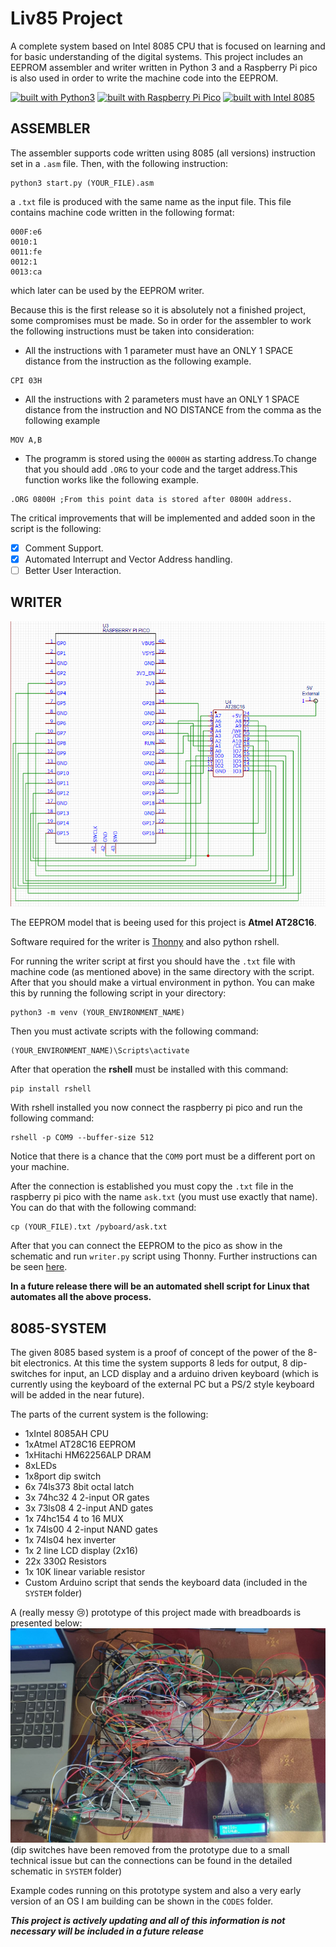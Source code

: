 # Liv85 Project
A complete system based on Intel 8085 CPU that is focused on learning and for basic understanding of the digital systems. This project includes an EEPROM assembler and writer written in Python 3 and a Raspberry Pi pico is also used in order to write the machine code into the EEPROM.

[![built with Python3](https://img.shields.io/badge/built%20with-Python3-red.svg)](https://www.python.org/) [![built with Raspberry Pi Pico](https://img.shields.io/badge/built%20with-Raspberry%20Pi%20Pico-blue)](https://www.raspberrypi.org/products/raspberry-pi-pico/) [![built with Intel 8085](https://img.shields.io/badge/built%20with-Intel%208085-orange)](https://el.wikipedia.org/wiki/Intel_8085)

## ASSEMBLER

  The assembler supports code written using 8085 (all versions) instruction set in a ```.asm``` file. Then, with the following instruction:
```
python3 start.py (YOUR_FILE).asm
```
a ```.txt``` file is produced with the same name as the input file. This file contains machine code written in the following format:
```
000F:e6
0010:1
0011:fe
0012:1
0013:ca
```
which later can be used by the EEPROM writer.

  Because this is the first release so it is absolutely not a finished project, some compromises must be made. So in order for the assembler to work the following instructions
must be taken into consideration:
- All the instructions with 1 parameter must have an ONLY 1 SPACE distance from the instruction as the following example.
```
CPI 03H
```
- All the instructions with 2 parameters must have an ONLY 1 SPACE distance from the instruction and NO DISTANCE from the comma as the following example
```
MOV A,B
```
- The programm is stored using the ```0000H``` as starting address.To change that you should add ```.ORG``` to your code and the target address.This function works like the following example.

```
.ORG 0800H ;From this point data is stored after 0800H address.
```

The critical improvements that will be implemented and added soon in the script is the following:
- [x] Comment Support.
- [x] Automated Interrupt and Vector Address handling.
- [ ] Better User Interaction.

## WRITER

![writer](/WRITER/sch_img.png)

The EEPROM model that is beeing used for this project is **Atmel AT28C16**.

Software required for the writer is [Thonny](https://thonny.org/) and also python rshell.
  
For running the writer script at first you should have the ```.txt``` file with machine code (as mentioned above) in the same directory with the script. After that you should
make a virtual environment in python. You can make this by running the following script in your directory:
```
python3 -m venv (YOUR_ENVIRONMENT_NAME)
```

Then you must activate scripts with the following command:
```
(YOUR_ENVIRONMENT_NAME)\Scripts\activate
```

After that operation the **rshell** must be installed with this command:
```
pip install rshell
```

With rshell installed you now connect the raspberry pi pico and run the following command:
```
rshell -p COM9 --buffer-size 512
```
Notice that there is a chance that the ```COM9``` port must be a different port on your machine.

After the connection is established you must copy the ```.txt``` file in the raspberry pi pico with the name ```ask.txt``` (you must use exactly that name).
You can do that with the following command:
```
cp (YOUR_FILE).txt /pyboard/ask.txt
```

After that you can connect the EEPROM to the pico as show in the schematic and run ```writer.py``` script using Thonny. Further instructions can be seen [here](https://www.youtube.com/watch?v=_ouzuI_ZPLs).

**In a future release there will be an automated shell script for Linux that automates all the above process.**

## 8085-SYSTEM

The given 8085 based system is a proof of concept of the power of the 8-bit electronics. At this time the system supports 8 leds for output, 8 dip-switches for input, an LCD display and a arduino driven keyboard (which is currently using the keyboard of the external PC but a PS/2 style keyboard will be added in the near future).

The parts of the current system is the following:
- 1xIntel 8085AH CPU
- 1xAtmel AT28C16 EEPROM
- 1xHitachi HM62256ALP DRAM
- 8xLEDs
- 1x8port dip switch
- 6x 74ls373 8bit octal latch
- 3x 74hc32 4 2-input OR gates
- 3x 73ls08 4 2-input AND gates
- 1x 74hc154 4 to 16 MUX
- 1x 74ls00 4 2-input NAND gates
- 1x 74ls04 hex inverter
- 1x 2 line LCD display (2x16)
- 22x 330Ω Resistors
- 1x 10K linear variable resistor
- Custom Arduino script that sends the keyboard data (included in the ```SYSTEM``` folder)

A (really messy :cry:) prototype of this project made with breadboards is presented below:
![prototype](/SYSTEM/PROTOTYPE.jpg)
(dip switches have been removed from the prototype due to a small technical issue but can the connections can be found in the detailed schematic in ```SYSTEM``` folder)

Example codes running on this prototype system and also a very early version of an OS I am building can be shown in the ```CODES``` folder.

***This project is actively updating and all of this information is not necessary will be included in a future release***
